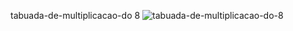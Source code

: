  tabuada-de-multiplicacao-do  8
![tabuada-de-multiplicacao-do-8](https://user-images.githubusercontent.com/28787494/136667442-161090fb-e9c2-4e38-9ca9-1b31713fef5f.png)
